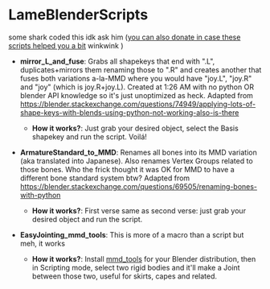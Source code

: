 # LameBlenderScripts
some shark coded this idk ask him ([you can also donate in case these scripts helped you a bit](https://ko-fi.com/osformula) winkwink )

* **mirror_L_and_fuse**: Grabs all shapekeys that end with ".L", duplicates+mirrors them renaming those to ".R" and creates another that fuses both variations a-la-MMD where you would have "joy.L", "joy.R" and "joy" (which is joy.R+joy.L). Created at 1:26 AM with no python OR blender API knowledge so it's just unoptimized as heck. Adapted from https://blender.stackexchange.com/questions/74949/applying-lots-of-shape-keys-with-blends-using-python-not-working-also-is-there
  * **How it works?**: Just grab your desired object, select the Basis shapekey and run the script. Voilá!
  
* **ArmatureStandard_to_MMD**: Renames all bones into its MMD variation (aka translated into Japanese). Also renames Vertex Groups related to those bones. Who the frick thought it was OK for MMD to have a different bone standard system btw? Adapted from https://blender.stackexchange.com/questions/69505/renaming-bones-with-python
  * **How it works?**: First verse same as second verse: just grab your desired object and run the script.
  
* **EasyJointing_mmd_tools**: This is more of a macro than a script but meh, it works
  * **How it works?**: Install [mmd_tools](https://github.com/powroupi/blender_mmd_tools) for your Blender distribution, then in Scripting mode, select two rigid bodies and it'll make a Joint between those two, useful for skirts, capes and related.


